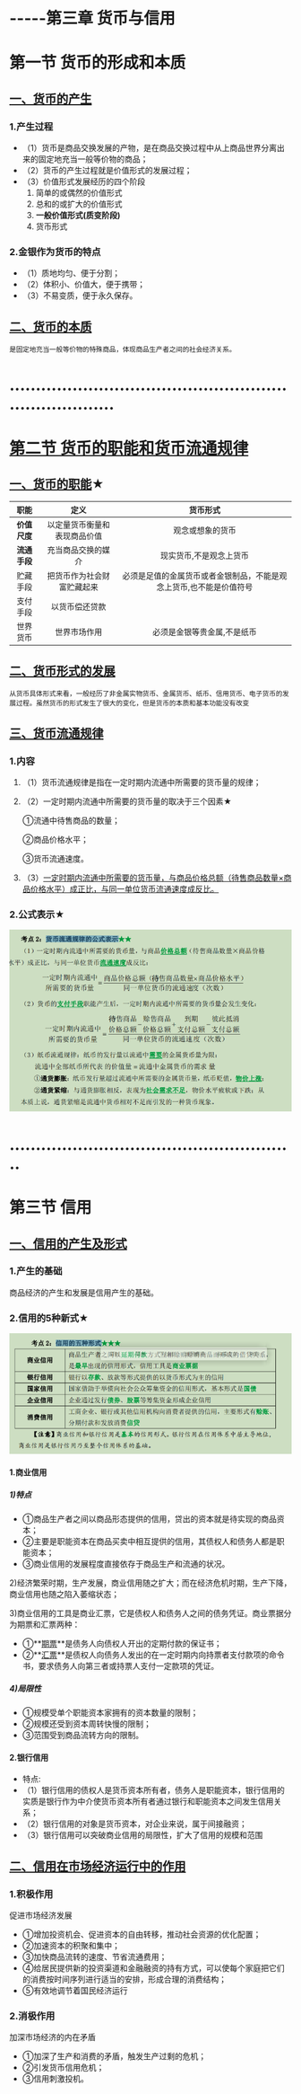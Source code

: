 # -----第三章 货币与信用

# 第一节 货币的形成和本质

## <u>一、货币的产生</u>

### 1.产生过程

- （1）货币是商品交换发展的产物，是在商品交换过程中从上商品世界分离出来的固定地充当一般等价物的商品；
- （2）货币的产生过程就是价值形式的发展过程；
- （3）价值形式发展经历的四个阶段
  1. 简单的或偶然的价值形式
  2. 总和的或扩大的价值形式
  3. **一般价值形式(质变阶段)**
  4. 货币形式

### 2.金银作为货币的特点

- （1）质地均匀、便于分割；
- （2）体积小、价值大，便于携带；
- （3）不易变质，便于永久保存。

## <u>二、货币的本质</u>

~~~
是固定地充当一般等价物的特殊商品，体现商品生产者之间的社会经济关系。
~~~

# .........................................................................

# <u>第二节 货币的职能和货币流通规律</u>

## <u>一、货币的职能</u>★

|     职能     |             定义             |                           货币形式                           |
| :----------: | :--------------------------: | :----------------------------------------------------------: |
| **价值尺度** | 以定量货币衡量和表现商品价值 |                       观念或想象的货币                       |
| **流通手段** |      充当商品交换的媒介      |                   现实货币,不是观念上货币                    |
|   贮藏手段   |  把货币作为社会财富贮藏起来  | 必须是足值的金属货币或者金银制品，不能是观念上货币,也不能是价值符号 |
|   支付手段   |        以货币偿还贷款        |                                                              |
|   世界货币   |         世界市场作用         |                 必须是金银等贵金属,不是纸币                  |

## <u>二、货币形式的发展</u>

~~~
从货币具体形式来看，一般经历了非金属实物货币、金属货币、纸币、信用货币、电子货币的发展过程。虽然货币的形式发生了很大的变化，但是货币的本质和基本功能没有改变
~~~

## <u>三、货币流通规律</u>

### 1.内容

1. （1）货币流通规律是指在一定时期内流通中所需要的货币量的规律；

2. （2）一定时期内流通中所需要的货币量的取决于三个因素★

   ①流通中待售商品的数量；

   ②商品价格水平；

   ③货币流通速度。

3. （3）<u>一定时期内流通中所需要的货币量，与商品价格总额（待售商品数量×商品价格水平）成正比，与同一单位货币流通速度成反比。</u>

### 2.公式表示★

![](../picture/货币流通规律的公式表示.png)

# .......................................................

# 第三节 信用

## <u>一、信用的产生及形式</u>

### 1.产生的基础

商品经济的产生和发展是信用产生的基础。

### 2.信用的5种新式★

![](../picture/信用的五种形式.png)

#### 1.商业信用

##### 1)特点

- ①商品生产者之间以商品形态提供的信用，贷出的资本就是待实现的商品资本；
- ②主要是职能资本在商品买卖中相互提供的信用，其债权人和债务人都是职能资本；
- ③商业信用的发展程度直接依存于商品生产和流通的状况。

2)经济繁荣时期，生产发展，商业信用随之扩大；而在经济危机时期，生产下降，商业信用也随之陷入萎缩状态；

3)商业信用的工具是商业汇票，它是债权人和债务人之间的债务凭证。商业票据分为期票和汇票两种：

- ①**<u>期票</u>**是债务人向债权人开出的定期付款的保证书；
- ②**<u>汇票</u>**是债权人向债务人发出的在一定时期内向持票者支付款项的命令书，要求债务人向第三者或持票人支付一定款项的凭证。

##### 4)局限性

- ①规模受单个职能资本家拥有的资本数量的限制；
- ②规模还受到资本周转快慢的限制；
- ③范围受到商品流转方向的限制。

#### 2.银行信用

- 特点:
- （1）银行信用的债权人是货币资本所有者，债务人是职能资本，银行信用的实质是银行作为中介使货币资本所有者通过银行和职能资本之间发生信用关系；
- （2）银行信用的对象是货币资本，对企业来说，属于间接融资；
- （3）银行信用可以突破商业信用的局限性，扩大了信用的规模和范围

## <u>二、信用在市场经济运行中的作用</u>

### 1.积极作用

促进市场经济发展

- ①增加投资机会、促进资本的自由转移，推动社会资源的优化配置；
- ②加速资本的积聚和集中；
- ③加快商品流转的速度、节省流通费用；
- ④给居民提供新的投资渠道和金融融资的持有方式，可以使每个家庭把它们的消费按时间序列进行适当的安排，形成合理的消费结构；
- ⑤有效地调节着国民经济运行

### 2.消极作用

加深市场经济的内在矛盾

- ①加深了生产和消费的矛盾，触发生产过剩的危机；
- ②引发货币信用危机；
- ③信用刺激投机。

